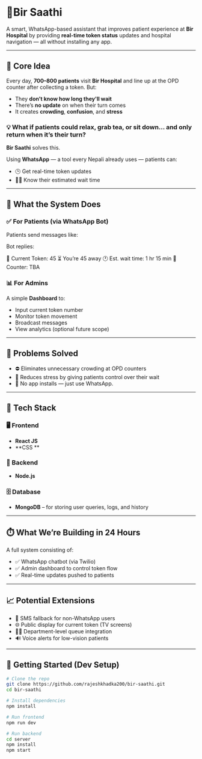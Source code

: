 # 🏥Bir Saathi

A smart, WhatsApp-based assistant that improves patient experience at **Bir Hospital** by providing **real-time token status** updates and hospital navigation — all without installing any app.

---

## 🧠 Core Idea

Every day, **700–800 patients** visit **Bir Hospital** and line up at the OPD counter after collecting a token. But:

- They **don’t know how long they'll wait**
- There’s **no update** on when their turn comes
- It creates **crowding**, **confusion**, and **stress**

### 💡 What if patients could relax, grab tea, or sit down… and only return when it’s their turn?

**Bir Saathi** solves this.

Using **WhatsApp** — a tool every Nepali already uses — patients can:

- 🕒 Get real-time token updates
- 🚶‍♂️ Know their estimated wait time

---

## 🔧 What the System Does

### ✅ For Patients (via WhatsApp Bot)

Patients send messages like:

Bot replies:

🎫 Current Token: 45
⏳ You’re 45 away
🕐 Est. wait time: 1 hr 15 min
📍 Counter: TBA

### 📊 For Admins

A simple **Dashboard** to:

- Input current token number
- Monitor token movement
- Broadcast messages
- View analytics (optional future scope)

---

## 🏥 Problems Solved

- ⛔ Eliminates unnecessary crowding at OPD counters
- 🧘 Reduces stress by giving patients control over their wait
- 📲 No app installs — just use WhatsApp.

---

## 🧱 Tech Stack

### 🖥️ Frontend

- **React JS**
- **CSS **

### 🧠 Backend

- **Node.js**

### 🗄️ Database

- **MongoDB** – for storing user queries, logs, and history

---

## ⏱️ What We’re Building in 24 Hours

A full system consisting of:

- ✅ WhatsApp chatbot (via Twilio)
- ✅ Admin dashboard to control token flow
- ✅ Real-time updates pushed to patients

---

## 📈 Potential Extensions

- 🔔 SMS fallback for non-WhatsApp users
- 🌐 Public display for current token (TV screens)
- 👩‍⚕️ Department-level queue integration
- 🔊 Voice alerts for low-vision patients

---

## 🏁 Getting Started (Dev Setup)

```bash
# Clone the repo
git clone https://github.com/rajeshkhadka200/bir-saathi.git
cd bir-saathi

# Install dependencies
npm install

# Run frontend
npm run dev

# Run backend
cd server
npm install
npm start



```
